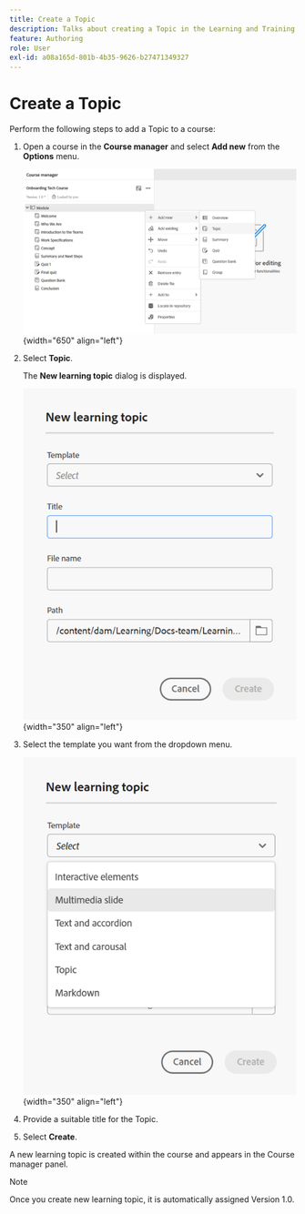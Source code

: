 ```yaml
---
title: Create a Topic
description: Talks about creating a Topic in the Learning and Training content.
feature: Authoring
role: User
exl-id: a08a165d-801b-4b35-9626-b27471349327
---
```

# Create a Topic

Perform the following steps to add a Topic to a course: 

1. Open a course in the **Course manager** and select **Add new** from the **Options** menu.  

    ![](assets/workflow-learning-content.png){width="650" align="left"}
    
1. Select **Topic**.

   The **New learning topic** dialog is displayed.  

    ![](assets/new-learning-topic-dialog.png){width="350" align="left"}

1. Select the template you want from the dropdown menu. 
  
    ![](assets/template-types-lc.png){width="350" align="left"}

1. Provide a suitable title for the Topic. 
1. Select **Create**.
   
A new learning topic is created within the course and appears in the Course manager panel. 

>[!NOTE]
>
> Once you create new learning topic, it is automatically assigned Version 1.0.
